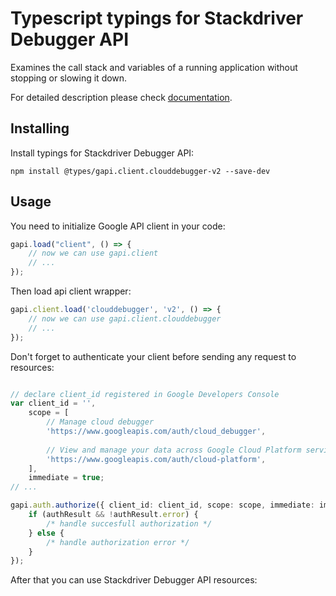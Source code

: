 # Typescript typings for Stackdriver Debugger API
Examines the call stack and variables of a running application without stopping or slowing it down.

For detailed description please check [documentation](http://cloud.google.com/debugger).

## Installing

Install typings for Stackdriver Debugger API:
```
npm install @types/gapi.client.clouddebugger-v2 --save-dev
```

## Usage

You need to initialize Google API client in your code:
```typescript
gapi.load("client", () => { 
    // now we can use gapi.client
    // ... 
});
```

Then load api client wrapper:
```typescript
gapi.client.load('clouddebugger', 'v2', () => {
    // now we can use gapi.client.clouddebugger
    // ... 
});
```

Don't forget to authenticate your client before sending any request to resources:
```typescript

// declare client_id registered in Google Developers Console
var client_id = '',
    scope = [     
        // Manage cloud debugger
        'https://www.googleapis.com/auth/cloud_debugger',
    
        // View and manage your data across Google Cloud Platform services
        'https://www.googleapis.com/auth/cloud-platform',
    ],
    immediate = true;
// ...

gapi.auth.authorize({ client_id: client_id, scope: scope, immediate: immediate }, authResult => {
    if (authResult && !authResult.error) {
        /* handle succesfull authorization */
    } else {
        /* handle authorization error */
    }
});            
```

After that you can use Stackdriver Debugger API resources:

```typescript
```